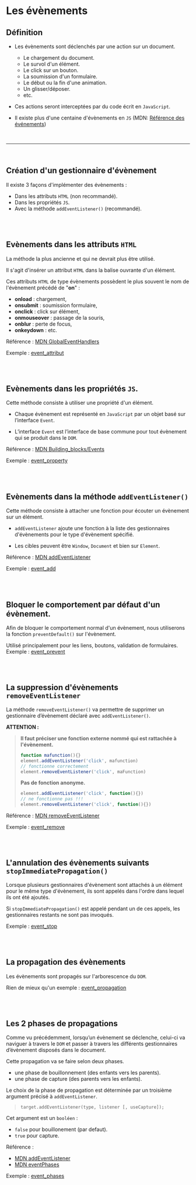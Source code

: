 # Les évènements 

## Définition

- Les évènements sont déclenchés par une action sur un document.
    
    - Le chargement du document.
    - Le survol d'un élément.
    - Le click sur un bouton.
    - La soumission d'un formulaire.
    - Le début ou la fin d'une animation.
    - Un glisser/déposer.
    - etc.  

- Ces actions seront interceptées par du code écrit en `JavaScript`.

- Il existe plus d'une centaine d'évènements en `JS` (MDN: [Référence des événements](https://developer.mozilla.org/fr/docs/Web/Events))

<br>

---

<br>

## Création d'un gestionnaire d'évènement

Il existe 3 façons d'implémenter des évènements :

- Dans les attributs `HTML` (non recommandé).
- Dans les propriétés `JS`.
- Avec la méthode `addEventListener()` (recommandé). 

<br>
<br>

## Evènements dans les attributs `HTML`

La méthode la plus ancienne et qui ne devrait plus être utilisé.

Il s'agit d'insérer un attribut `HTML` dans la balise ouvrante d'un élément.

Ces attributs `HTML` de type évènements possèdent le plus souvent le nom de l'évènement précédé de "**on**" :

- **onload** :      chargement,
- **onsubmit** :    soumission formulaire,
- **onclick** :     click sur élément,
- **onmouseover** : passage de la souris,
- **onblur** :      perte de focus,
- **onkeydown** :   etc.

Référence : [MDN GlobalEventHandlers](https://developer.mozilla.org/fr/docs/Web/API/GlobalEventHandlers)

Exemple : [event_attribut](event_attribut/index.html)

<br>
<br>

## Evènements dans les propriétés ``JS``.

Cette méthode consiste à utiliser une propriété d'un élément.

- Chaque évènement est représenté en ``JavaScript`` par un objet basé sur l’interface ``Event``.

- L’interface ``Event`` est l’interface de base commune pour tout évènement qui se produit dans le ``DOM``.

Référence : [MDN Building_blocks/Events](https://developer.mozilla.org/fr/docs/Learn/JavaScript/Building_blocks/Events)

Exemple : [event_property](event_property/index.html)

<br>
<br>

## Evènements dans la méthode ``addEventListener()``

Cette méthode consiste à attacher une fonction pour écouter un évènement sur un élément.

- `addEventListener` ajoute une fonction à la liste des gestionnaires d'évènements pour le type d'évènement spécifié.

- Les cibles peuvent être `Window`, `Document` et bien sur `Element`.

Référence : [MDN addEventListener](https://developer.mozilla.org/fr/docs/Web/API/EventTarget/addEventListener)

Exemple : [event_add](event_add/index.html)

<br>
<br>

## Bloquer le comportement par défaut d'un évènement.

Afin de bloquer le comportement normal d'un évènement, nous utiliserons la fonction `preventDefault()` sur l'évènement.

Utilisé principalement pour les liens, boutons, validation de formulaires.
Exemple : [event_prevent](event_prevent/index.html)

<br>
<br>

## La suppression d'évènements `removeEventListener`

La méthode ``removeEventListener()`` va permettre de supprimer un gestionnaire d’évènement déclaré avec ``addEventListener()``.

**ATTENTION :** 
> **Il faut préciser une fonction externe nommé qui est rattachée à l'évènement.**
>````js
>function mafunction(){}
>element.addEventListener('click', mafunction)
>// fonctionne correctement
>element.removeEventListener('click', maFunction)
>````
> **Pas de fonction anonyme.**
>````js
>element.addEventListener('click', function(){})
>// ne fonctionne pas !!!
>element.removeEventListener('click', function(){})
>````

Référence : [MDN removeEventListener](https://developer.mozilla.org/fr/docs/Web/API/EventTarget/removeEventListener)

Exemple : [event_remove](event_remove/index.html)

<br>
<br>

## L'annulation des évènements suivants `stopImmediatePropagation()`

Lorsque plusieurs gestionnaires d'évènement sont attachés à un élément pour le même type d'évènement, ils sont appelés dans l'ordre dans lequel ils ont été ajoutés. 

Si ``stopImmediatePropagation()`` est appelé pendant un de ces appels, les gestionnaires restants ne sont pas invoqués.

Exemple : [event_stop](event_stop/index.html)

<br>
<br>

## La propagation des évènements

Les évènements sont propagés sur l'arborescence du `DOM`.

Rien de mieux qu'un exemple : [event_propagation](event_propagation/index.html)


<br>
<br>

## Les 2 phases de propagations

Comme vu précédemment, lorsqu’un évènement se déclenche, celui-ci va naviguer à travers le ``DOM`` et passer à travers les différents gestionnaires d’évènement disposés dans le document.

Cette propagation va se faire selon deux phases. 
- une phase de bouillonnement (des enfants vers les parents).
- une phase de capture (des parents vers les enfants).

Le choix de la phase de propagation est déterminée par un troisième argument précisé à `addEventListener`. 

>`target.addEventListener(type, listener [, useCapture]);`

Cet argument est un `booléen` :
- ``false`` pour bouillonement (par defaut).
- ``true`` pour capture.

Référence : 
- [MDN addEventListener](https://developer.mozilla.org/fr/docs/Web/API/EventTarget/addEventListener)
- [MDN eventPhases](https://developer.mozilla.org/fr/docs/Web/API/Event/eventPhase)

Exemple : [event_phases](event_phases/index.html)

